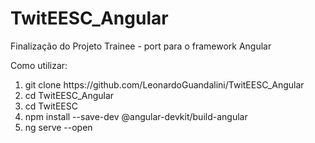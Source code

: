 # TwitEESC_Angular

<p> Finalização do Projeto Trainee - port para o framework Angular  </p>
<p> Como utilizar: </p>
<ol>
	<li> git clone https://github.com/LeonardoGuandalini/TwitEESC_Angular </li>
	<li> cd TwitEESC_Angular </li>
	<li> cd TwitEESC </li>
	<li> npm install --save-dev @angular-devkit/build-angular </li>
	<li> ng serve --open </li>
</ol>

